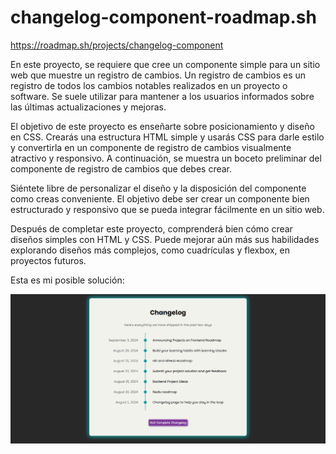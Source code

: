 # changelog-component-roadmap.sh
https://roadmap.sh/projects/changelog-component
<p>En este proyecto, se requiere que cree un componente simple para un sitio web que muestre un registro de cambios. Un registro de cambios es un registro de todos los cambios notables realizados en un proyecto o software. Se suele utilizar para mantener a los usuarios informados sobre las últimas actualizaciones y mejoras.</p>
<p>El objetivo de este proyecto es enseñarte sobre posicionamiento y diseño en CSS. Crearás una estructura HTML simple y usarás CSS para darle estilo y convertirla en un componente de registro de cambios visualmente atractivo y responsivo. A continuación, se muestra un boceto preliminar del componente de registro de cambios que debes crear.</p>
<p>Siéntete libre de personalizar el diseño y la disposición del componente como creas conveniente. El objetivo debe ser crear un componente bien estructurado y responsivo que se pueda integrar fácilmente en un sitio web.</p>
<p>Después de completar este proyecto, comprenderá bien cómo crear diseños simples con HTML y CSS. Puede mejorar aún más sus habilidades explorando diseños más complejos, como cuadrículas y flexbox, en proyectos futuros.</p>
<p>Esta es mi posible solución:</p>
<img src="changelog_component.png" alt="Changelog Component"/>
